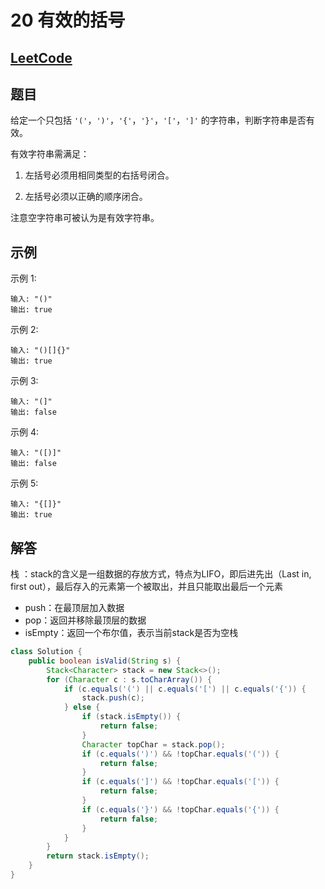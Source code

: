 # 20 有效的括号 

## [LeetCode](https://leetcode-cn.com/problems/valid-parentheses/solution/)

## 题目

给定一个只包括 `'('`，`')'`，`'{'`，`'}'`，`'['`，`']'` 的字符串，判断字符串是否有效。

有效字符串需满足：

1.  左括号必须用相同类型的右括号闭合。

2.  左括号必须以正确的顺序闭合。

注意空字符串可被认为是有效字符串。

## 示例

示例 1:

```text
输入: "()"
输出: true
```

示例 2:

```text
输入: "()[]{}"
输出: true
```

示例 3:

```text
输入: "(]"
输出: false
```

示例 4:

```text
输入: "([)]"
输出: false
```

示例 5:

```text
输入: "{[]}"
输出: true
```

## 解答

栈 ：stack的含义是一组数据的存放方式，特点为LIFO，即后进先出（Last in, first out），最后存入的元素第一个被取出，并且只能取出最后一个元素

- push：在最顶层加入数据
- pop：返回并移除最顶层的数据
- isEmpty：返回一个布尔值，表示当前stack是否为空栈

```java
class Solution {
    public boolean isValid(String s) {
        Stack<Character> stack = new Stack<>();
        for (Character c : s.toCharArray()) {
            if (c.equals('(') || c.equals('[') || c.equals('{')) {
                stack.push(c);
            } else {
                if (stack.isEmpty()) {
                    return false;
                }
                Character topChar = stack.pop();
                if (c.equals(')') && !topChar.equals('(')) {
                    return false;
                }
                if (c.equals(']') && !topChar.equals('[')) {
                    return false;
                }
                if (c.equals('}') && !topChar.equals('{')) {
                    return false;
                }
            }
        }
        return stack.isEmpty();
    }
}
```
